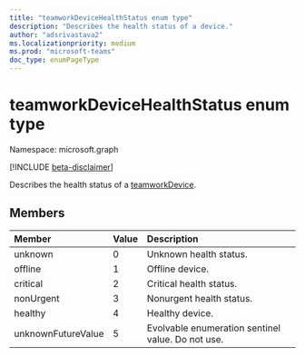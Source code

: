 ```yaml
---
title: "teamworkDeviceHealthStatus enum type"
description: "Describes the health status of a device."
author: "adsrivastava2"
ms.localizationpriority: medium
ms.prod: "microsoft-teams"
doc_type: enumPageType
---
```


# teamworkDeviceHealthStatus enum type

Namespace: microsoft.graph

[!INCLUDE [beta-disclaimer](../../includes/beta-disclaimer.md)]

Describes the health status of a [teamworkDevice](teamworkdevice.md).

## Members

| Member | Value| Description |
|:---------------|:--------|:----------|
|unknown|0|Unknown health status.|
|offline|1|Offline device.|
|critical|2|Critical health status.|
|nonUrgent|3|Nonurgent health status.|
|healthy|4|Healthy device.|
|unknownFutureValue|5|Evolvable enumeration sentinel value. Do not use.|

